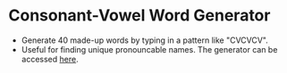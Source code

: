 # Consonant-Vowel Word Generator
- Generate 40 made-up words by typing in a pattern like "CVCVCV".
- Useful for finding unique pronouncable names.
The generator can be accessed [here](https://github.com/AceQaze/Consonant-Vowel-Word-Generator).


